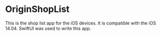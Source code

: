 # OriginShopList

This is the shop list app for the iOS devices. It is compatible with the iOS 14.04. SwiftUI was used to write this app.
